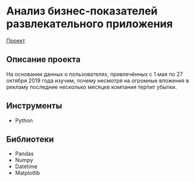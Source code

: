 # Анализ бизнес-показателей развлекательного приложения
[Проект](https://github.com/GSW2012/Practicum-Portfolio/blob/main/8.%20Анализ%20бизнес-показателей%20развлекательного%20приложения/Анализ%20бизнес-показателей%20развлекательного%20приложения%20Procrastinate%20Pro%2B.ipynb)
## Описание проекта
На основании данных о пользователях, привлечённых с 1 мая по 27 октября 2019 года изучим, почему несмотря на огромные вложения в рекламу последние несколько месяцев компания терпит убытки.
## Инструменты
- Python
## Библиотеки
- Pandas
- Numpy
- Datetime
- Matplotlib
